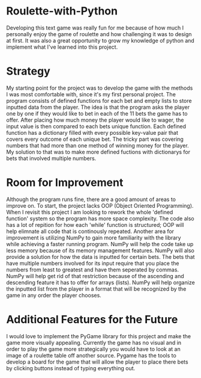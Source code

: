 # Roulette-with-Python

Developing this text game was really fun for me because of how much I personally enjoy the game of roulette and how challenging it was to design at first. It was also a great opportunity to grow my knowledge of python and implement what I've learned into this project. 

# Strategy
My starting point for the project was to develop the game with the methods I was most comfortable with, since it's my first personal project. The program consists of defined functions for each bet and empty lists to store inputted data from the player. The idea is that the program asks the player one by one if they would like to bet in each of the 11 bets the game has to offer. After placing how much money the player would like to wager, the input value is then compared to each bets unique function. Each defined function has a dictionary filled with every possible key-value pair that covers every outcome of each unique bet. The tricky part was covering numbers that had more than one method of winning money for the player. My solution to that was to make more defined fuctions with dictionarys for bets that involved multiple numbers. 

# Room for Improvement 
Although the program runs fine, there are a good amount of areas to improve on. 
To start, the project lacks OOP (Object Oriented Programming). When I revisit this project I am looking to rework the whole 'defined function' system so the program has more space complexity. The code also has a lot of repition for how each 'while' function is structured; OOP will help elimnate all code that is continously repeated. 
Another area for improvement is utilizing NumPy to gain more familiarity with the library while achieving a faster running program. NumPy will help the code take up less memory because of its memory management features. NumPy will also provide a solution for how the data is inputted for certain bets. The bets that have multiple numbers involved for its input require that you place the numbers from least to greatest and have them seperated by commas. NumPy will help get rid of that restriction because of the ascending and descending feature it has to offer for arrays (lists). NumPy will help organize the inputted list from the player in a format that will be recognized by the game in any order the player chooses. 

# Additional Features for the Future
I would love to implement the PyGame library for this project and make the game more visually appealing. Currently the game has no visual and in order to play the game more strategically you would have to look at an image of a roulette table off another source. Pygame has the tools to develop a board for the game that will allow the player to place there bets by clicking buttons instead of typing everything out. 

